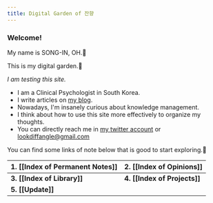 ```yaml
---
title: Digital Garden of 잔향
---
```


### Welcome!

My name is SONG-IN, OH.🙂

This is my digital garden.🌼

_I am testing this site._

- I am a Clinical Psychologist in South Korea.
- I write articles on [my blog](https://slowdive14.tistory.com/).
- Nowadays, I'm insanely curious about knowledge management.
- I think about how to use this site more effectively to organize my thoughts.
- You can directly reach me in [my twitter account](https://twitter.com/slowdive15) or lookdiffangle@gmail.com

You can find some links of note below that is good to start exploring.🚀



| 1. [[Index of Permanent Notes]] | 2. [[Index of Opinions]]     |
|:------------------------------- |:---------------------------- |
| **3. [[Index of Library]]**     | **4. [[Index of Projects]]** |
| **5. [[Update]]**             |      |                                |                              |

